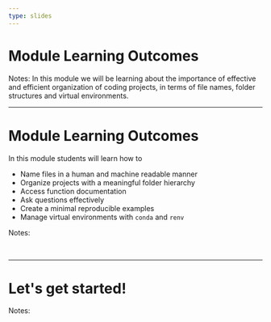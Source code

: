 ```yaml
---
type: slides
---
```


# Module Learning Outcomes

Notes: In this module we will be learning about the importance of effective and efficient organization of coding projects, in terms of file names, folder structures and virtual environments.

---

# Module Learning Outcomes

In this module students will learn how to

- Name files in a human and machine readable manner
- Organize projects with a meaningful folder hierarchy
- Access function documentation
- Ask questions effectively
- Create a minimal reproducible examples
- Manage virtual environments with `conda` and `renv`

Notes:

<br>

---

# Let's get started!

Notes:

<br>
